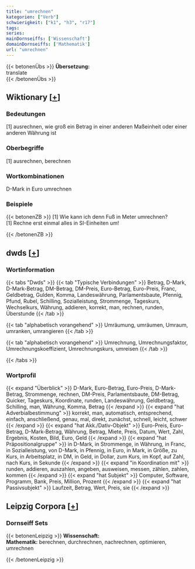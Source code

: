 ```yaml
---
title: "umrechnen"
kategorien: ["Verb"]
schwierigkeit: ["k1", "h3", "r17"]
tags:
series:
mainDornseiffs: ['Wissenschaft']
domainDornseiffs: ['Mathematik']
url: "umrechnen"
---
```


{{< betonenÜbs >}}
**Übersetzung:**  
translate  
{{< /betonenÜbs >}}

## Wiktionary [[+](https://de.wiktionary.org/wiki/umrechnen)]

### Bedeutungen
[1] ausrechnen, wie groß ein Betrag in einer anderen Maßeinheit oder einer anderen Währung ist  

### Oberbegriffe
[1] ausrechnen, berechnen  

### Wortkombinationen
D-Mark in Euro umrechnen  

### Beispiele
{{< betonenZB >}}
[1] Wie kann ich denn Fuß in Meter umrechnen?  
[1] Rechne erst einmal alles in SI-Einheiten um!  

{{< /betonenZB >}}


## dwds [[+](https://www.dwds.de/wb/umrechnen)]

### Wortinformation
{{< tabs "Dwds" >}}
{{< tab "Typische Verbindungen" >}}
Betrag, D-Mark, D-Mark-Betrag, DM-Betrag, DM-Preis, Euro-Betrag, Euro-Preis, Franc, Geldbetrag, Gulden, Komma, Landeswährung, Parlamentsbaute, Pfennig, Pfund, Rubel, Schilling, Sozialleistung, Strommenge, Tageskurs, Wechselkurs, Währung, addieren, korrekt, man, rechnen, runden, Überstunde
{{< /tab >}}

{{< tab "alphabetisch vorangehend" >}}
Umräumung, umräumen, Umraum, umranken, umrangieren
{{< /tab >}}

{{< tab "alphabetisch vorangehend" >}}
Umrechnung, Umrechnungsfaktor, Umrechnungskoeffizient, Umrechnungskurs, umreisen
{{< /tab >}}

{{< /tabs >}}

### Wortprofil
{{< expand "Überblick" >}} D-Mark, Euro-Betrag, Euro-Preis, D-Mark-Betrag, Strommenge, rechnen, DM-Preis, Parlamentsbaute, DM-Betrag, Quicker, Tageskurs, Koordinate, runden, Landeswährung, Geldbetrag, Schilling, man, Währung, Komma, Betrag {{< /expand >}}
{{< expand "hat Adverbialbestimmung" >}} korrekt, man, automatisch, entsprechend, einfach, anschließend, genau, mal, direkt, zunächst, schnell, leicht, schwer {{< /expand >}}
{{< expand "hat Akk./Dativ-Objekt" >}} Euro-Preis, Euro-Betrag, D-Mark-Betrag, Währung, Betrag, Miete, Preis, Datum, Wert, Zahl, Ergebnis, Kosten, Bild, Euro, Geld {{< /expand >}}
{{< expand "hat Präpositionalgruppe" >}} in D-Mark, in Strommenge, in Währung, in Franc, in Sozialleistung, von D-Mark, in Pfennig, in Euro, in Mark, in Größe, zu Kurs, in Arbeitsplatz, in DM, in Geld, in Dollar, zum Kurs, im Kopf, auf Zahl, nach Kurs, in Sekunde {{< /expand >}}
{{< expand "in Koordination mit" >}} runden, addieren, auszahlen, angeben, ausweisen, messen, zählen, zahlen, kommen {{< /expand >}}
{{< expand "hat Subjekt" >}} Computer, Software, Programm, Bank, Preis, Million, Prozent {{< /expand >}}
{{< expand "hat Passivsubjekt" >}} Laufzeit, Betrag, Wert, Preis, sie {{< /expand >}}

## Leipzig Corpora [[+](https://corpora.uni-leipzig.de/en/res?word=umrechnen&corpusId=deu_newscrawl-public_2018)]

### Dornseiff Sets
{{< betonenLeipzig >}}
**Wissenschaft:**  
**Mathematik:** berechnen, durchrechnen, nachrechnen, optimieren, umrechnen  

{{< /betonenLeipzig >}}

